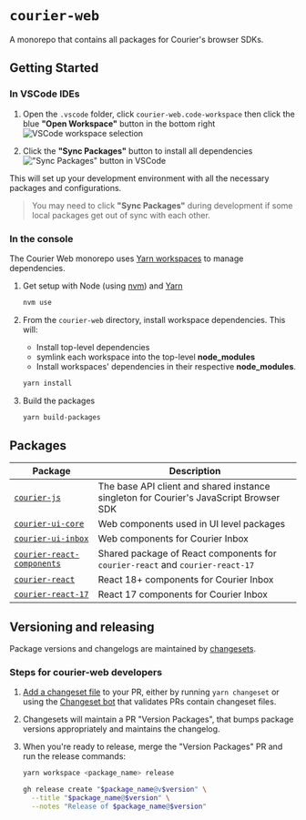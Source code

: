 # `courier-web`

A monorepo that contains all packages for Courier's browser SDKs.

## Getting Started

### In VSCode IDEs

1. Open the `.vscode` folder, click `courier-web.code-workspace` then click the blue **"Open Workspace"** button in the bottom right
![VSCode workspace selection](https://github.com/user-attachments/assets/0d7d1a5f-6664-4b9f-8071-26d1e7521cba)

2. Click the **"Sync Packages"** button to install all dependencies
!["Sync Packages" button in VSCode](https://github.com/user-attachments/assets/8326a66d-2d8a-4831-880a-d165e48a7fa4)

This will set up your development environment with all the necessary packages and configurations.

> You may need to click **"Sync Packages"** during development if some local packages get out of sync with each other.

### In the console

The Courier Web monorepo uses [Yarn workspaces](https://classic.yarnpkg.com/blog/2017/08/02/introducing-workspaces/) to manage dependencies.

1. Get setup with Node (using [nvm](https://github.com/nvm-sh/nvm?tab=readme-ov-file#installing-and-updating)) and [Yarn](https://classic.yarnpkg.com/lang/en/docs/install)

    ```sh
    nvm use
    ```

2. From the `courier-web` directory, install workspace dependencies. This will:

    - Install top-level dependencies
    - symlink each workspace into the top-level **node_modules**
    - Install workspaces' dependencies in their respective **node_modules**.

    ```sh
    yarn install
    ```

3. Build the packages

    ```sh
    yarn build-packages
    ```

## Packages

| Package | Description |
|---------|-------------|
| [`courier-js`](./@trycourier/courier-js) | The base API client and shared instance singleton for Courier's JavaScript Browser SDK |
| [`courier-ui-core`](./@trycourier/courier-ui-core) | Web components used in UI level packages |
| [`courier-ui-inbox`](./@trycourier/courier-ui-inbox) | Web components for Courier Inbox |
| [`courier-react-components`](./@trycourier/courier-react-components/) | Shared package of React components for `courier-react` and `courier-react-17` |
| [`courier-react`](./@trycourier/courier-react) | React 18+ components for Courier Inbox |
| [`courier-react-17`](./@trycourier/courier-react-17/) | React 17 components for Courier Inbox |

## Versioning and releasing

Package versions and changelogs are maintained by [changesets](https://github.com/changesets/changesets).

### Steps for courier-web developers

1. [Add a changeset file](https://github.com/changesets/changesets/blob/main/docs/adding-a-changeset.md) to your PR,
   either by running `yarn changeset` or using the [Changeset bot](https://github.com/apps/changeset-bot)
   that validates PRs contain changeset files.
2. Changesets will maintain a PR "Version Packages", that bumps package versions appropriately and maintains the
   changelog.
3. When you're ready to release, merge the "Version Packages" PR and run the release commands:

   ```sh
   yarn workspace <package_name> release
   ```

   ```sh
   gh release create "$package_name@v$version" \
     --title "$package_name@$version" \
     --notes "Release of $package_name@$version"
   ```
